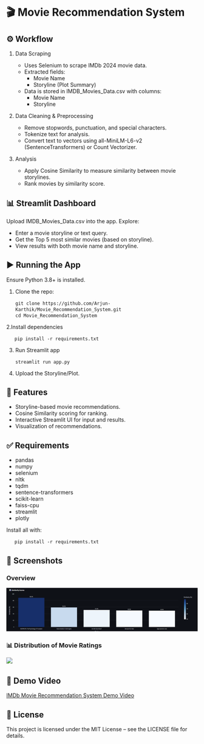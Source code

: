 # 🎬 Movie Recommendation System

## ⚙️ Workflow
1. Data Scraping
   
    - Uses Selenium to scrape IMDb 2024 movie data.
    - Extracted fields:
        - Movie Name
        - Storyline (Plot Summary)
    - Data is stored in IMDB_Movies_Data.csv with columns:
        - Movie Name
        - Storyline

2. Data Cleaning & Preprocessing

    - Remove stopwords, punctuation, and special characters.
    - Tokenize text for analysis.
    - Convert text to vectors using all-MiniLM-L6-v2 (SentenceTransformers) or Count Vectorizer.
  
3. Analysis

    - Apply Cosine Similarity to measure similarity between movie storylines.
    - Rank movies by similarity score.

## 📊 Streamlit Dashboard

   Upload IMDB_Movies_Data.csv into the app. Explore:
   - Enter a movie storyline or text query. 
   - Get the Top 5 most similar movies (based on storyline).
   - View results with both movie name and storyline.

## ▶️ Running the App

Ensure Python 3.8+ is installed.

1. Clone the repo:

       git clone https://github.com/Arjun-Karthik/Movie_Recommendation_System.git
       cd Movie_Recommendation_System

2.Install dependencies

       pip install -r requirements.txt

3. Run Streamlit app

       streamlit run app.py

4. Upload the Storyline/Plot.

## 🧩 Features

   - Storyline-based movie recommendations.
   - Cosine Similarity scoring for ranking.
   - Interactive Streamlit UI for input and results.
   - Visualization of recommendations.

## ✅ Requirements

   - pandas
   - numpy
   - selenium
   - nltk
   - tqdm
   - sentence-transformers
   - scikit-learn
   - faiss-cpu
   - streamlit
   - plotly

Install all with:

       pip install -r requirements.txt

## 📸 Screenshots

### Overview

<img src="Screenshots/barchart.png" width="800"/>

### 📊 Distribution of Movie Ratings

<img src="Screenshots/histogram.png" width="800"/>

## 🎥 Demo Video

   <a href="https://www.linkedin.com/posts/arjun-t-a51383200_imdb-movie-dashboard-app-activity-7348370456242003969-Nd0G?utm_source=share&utm_medium=member_desktop&rcm=ACoAADNQBh0BQsEphYCjQb01l17Z8-pUyINZuxs">IMDb Movie Recommendation System Demo Video</a>

## 📃 License

   This project is licensed under the MIT License – see the LICENSE file for details.
